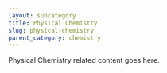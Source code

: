 ```yaml
---
layout: subcategory
title: Physical Chemistry
slug: physical-chemistry
parent_category: chemistry
---
```


Physical Chemistry related content goes here.
